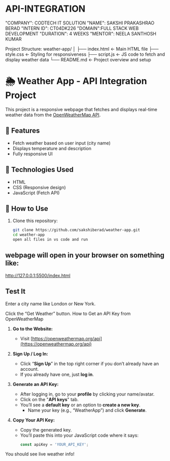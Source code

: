 # API-INTEGRATION
"COMPANY": CODTECH IT SOLUTION
"NAME": SAKSHI PRAKASHRAO BERAD
"INTERN ID": CT04DK226
"DOMAIN":FULL STACK WEB DEVELOPMENT
"DURATION": 4 WEEKS
"MENTOR": NEELA SANTHOSH KUMAR

Project Structure:
weather-app/
│
├── index.html         ← Main HTML file
├── style.css          ← Styling for responsiveness
├── script.js          ← JS code to fetch and display weather data
└── README.md          ← Project overview and setup

# 🌦️ Weather App - API Integration Project

This project is a responsive webpage that fetches and displays real-time weather data from the [OpenWeatherMap API](https://openweathermap.org/api).

## 🔧 Features

- Fetch weather based on user input (city name)
- Displays temperature and description
- Fully responsive UI

## 🚀 Technologies Used

- HTML
- CSS (Responsive design)
- JavaScript (Fetch API)

## 🧪 How to Use

1. Clone this repository:
   ```bash
   git clone https://github.com/sakshiberad/weather-app.git
   cd weather-app
   open all files in vs code and run
## webpage will open in your browser on something like:
http://127.0.0.1:5500/index.html

## Test It
Enter a city name like London or New York.

Click the “Get Weather” button.
How to Get an API Key from OpenWeatherMap

1. **Go to the Website:**
   - Visit [https://openweathermap.org/api](https://openweathermap.org/api)

2. **Sign Up / Log In:**
   - Click “**Sign Up**” in the top right corner if you don’t already have an account.
   - If you already have one, just **log in**.

3. **Generate an API Key:**
   - After logging in, go to your **profile** by clicking your name/avatar.
   - Click on the "**API keys**" tab.
   - You’ll see a **default key** or an option to **create a new key**.
     - Name your key (e.g., “WeatherApp”) and click **Generate**.

4. **Copy Your API Key:**
   - Copy the generated key.
   - You’ll paste this into your JavaScript code where it says:
     ```javascript
     const apiKey = 'YOUR_API_KEY';

You should see live weather info!



